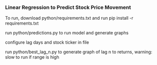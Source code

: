 <h3>Linear Regression to Predict Stock Price Movement</h2>
<p>
  To run, download python/requirements.txt and run pip install -r requirements.txt
</p>
<p>
  run python/predictions.py to run model and generate graphs
</p>
<p>
  configure lag days and stock ticker in file
</p>
<p>
  run python/best_lag_n.py to generate graph of lag n to returns, warning: slow to run if range is high
</p>
